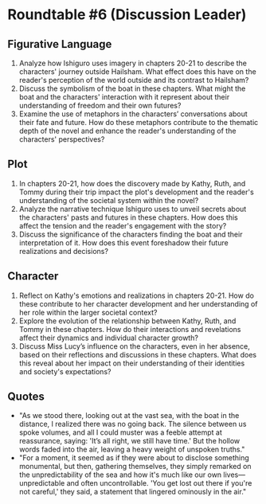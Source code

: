 # Roundtable #6 (Discussion Leader)

## Figurative Language
1. Analyze how Ishiguro uses imagery in chapters 20-21 to describe the characters' journey outside Hailsham. What effect does this have on the reader's perception of the world outside and its contrast to Hailsham?
2. Discuss the symbolism of the boat in these chapters. What might the boat and the characters' interaction with it represent about their understanding of freedom and their own futures?
3. Examine the use of metaphors in the characters’ conversations about their fate and future. How do these metaphors contribute to the thematic depth of the novel and enhance the reader's understanding of the characters' perspectives?

## Plot
1. In chapters 20-21, how does the discovery made by Kathy, Ruth, and Tommy during their trip impact the plot's development and the reader's understanding of the societal system within the novel?
2. Analyze the narrative technique Ishiguro uses to unveil secrets about the characters' pasts and futures in these chapters. How does this affect the tension and the reader's engagement with the story?
3. Discuss the significance of the characters finding the boat and their interpretation of it. How does this event foreshadow their future realizations and decisions?

## Character
1. Reflect on Kathy's emotions and realizations in chapters 20-21. How do these contribute to her character development and her understanding of her role within the larger societal context?
2. Explore the evolution of the relationship between Kathy, Ruth, and Tommy in these chapters. How do their interactions and revelations affect their dynamics and individual character growth?
3. Discuss Miss Lucy’s influence on the characters, even in her absence, based on their reflections and discussions in these chapters. What does this reveal about her impact on their understanding of their identities and society's expectations?

## Quotes
- "As we stood there, looking out at the vast sea, with the boat in the distance, I realized there was no going back. The silence between us spoke volumes, and all I could muster was a feeble attempt at reassurance, saying: 'It’s all right, we still have time.' But the hollow words faded into the air, leaving a heavy weight of unspoken truths."
- "For a moment, it seemed as if they were about to disclose something monumental, but then, gathering themselves, they simply remarked on the unpredictability of the sea and how it's much like our own lives—unpredictable and often uncontrollable. 'You get lost out there if you're not careful,' they said, a statement that lingered ominously in the air."
